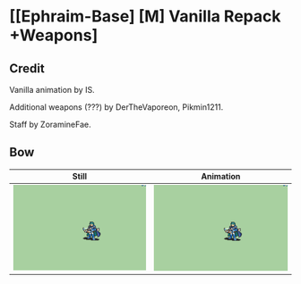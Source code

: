 # [\[Ephraim-Base\] \[M\] Vanilla Repack +Weapons]

## Credit

Vanilla animation by IS.

Additional weapons (???) by DerTheVaporeon, Pikmin1211.

Staff by ZoramineFae.
	
## Bow

| Still | Animation |
| :---: | :-------: |
| ![Bow still](./Bow_000.png) | ![Bow animation](./Bow.gif) |

